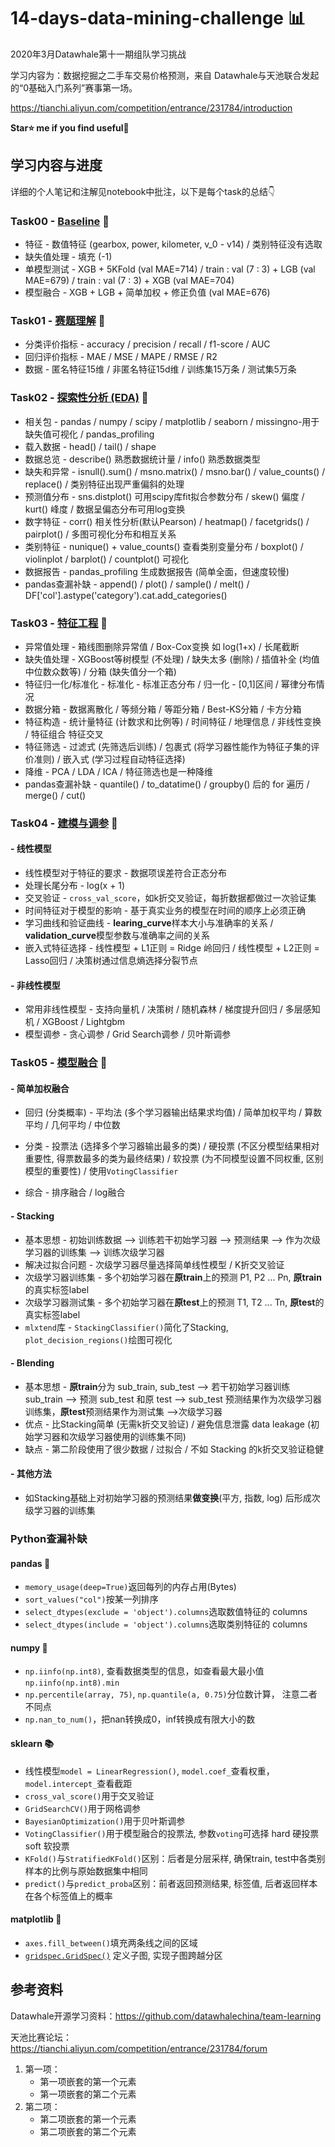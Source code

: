 # 14-days-data-mining-challenge 📊

2020年3月Datawhale第十一期组队学习挑战    

学习内容为：数据挖掘之二手车交易价格预测，来自 Datawhale与天池联合发起的“0基础入门系列”赛事第一场。

https://tianchi.aliyun.com/competition/entrance/231784/introduction   

**Star⭐ me if you find useful🤣**

## 学习内容与进度

详细的个人笔记和注解见notebook中批注，以下是每个task的总结👇

### Task00 - [**Baseline**](/nbs/Task0-Baseline.ipynb) 🍦

- 特征 - 数值特征 (gearbox, power, kilometer, v_0 - v14) / 类别特征没有选取
- 缺失值处理 - 填充 (-1)
- 单模型测试 - XGB + 5KFold (val MAE=714) / train : val (7 : 3) + LGB (val MAE=679) / train : val (7 : 3) + XGB (val MAE=704)
- 模型融合 - XGB + LGB + 简单加权 + 修正负值 (val MAE=676)

### Task01 - [赛题理解](/nbs/Task1-赛题理解.ipynb) 🍦

- 分类评价指标 - accuracy / precision / recall / f1-score / AUC
- 回归评价指标 - MAE / MSE / MAPE / RMSE / R2
- 数据 - 匿名特征15维 / 非匿名特征15d维 / 训练集15万条 / 测试集5万条
### Task02 - [探索性分析 (EDA)](/nbs/Task2-数据分析.ipynb) 🍦

- 相关包 - pandas / numpy / scipy / matplotlib / seaborn / missingno-用于缺失值可视化 / pandas_profiling
- 载入数据 - head() / tail() / shape 
- 数据总览 - describe() 熟悉数据统计量 / info() 熟悉数据类型
- 缺失和异常 - isnull().sum() / msno.matrix() / msno.bar() / value_counts() / replace() / 类别特征出现严重偏斜的处理
- 预测值分布 - sns.distplot() 可用scipy库fit拟合参数分布 / skew() 偏度 / kurt() 峰度 /  数据呈偏态分布可用log变换
- 数字特征 - corr() 相关性分析(默认Pearson) / heatmap() / facetgrids() / pairplot() / 多图可视化分布和相互关系
- 类别特征 - nunique() + value_counts() 查看类别变量分布 / boxplot() / violinplot / barplot() / countplot() 可视化
- 数据报告 - pandas_profiling 生成数据报告 (简单全面，但速度较慢)
- pandas查漏补缺 - append() / plot() / sample() / melt() / DF['col'].astype('category').cat.add_categories() 

### Task03 - [特征工程](/nbs/Task3-特征工程.ipynb) 🍦

- 异常值处理 - 箱线图删除异常值 / Box-Cox变换 如 log(1+x) / 长尾截断
- 缺失值处理 - XGBoost等树模型 (不处理) / 缺失太多 (删除) / 插值补全 (均值中位数众数等) / 分箱 (缺失值分一个箱)
- 特征归一化/标准化 - 标准化 - 标准正态分布 / 归一化 - [0,1]区间 / 幂律分布情况
- 数据分箱 - 数据离散化 / 等频分箱 / 等距分箱 / Best-KS分箱 / 卡方分箱
- 特征构造 - 统计量特征 (计数求和比例等) / 时间特征 / 地理信息 / 非线性变换 / 特征组合 特征交叉
- 特征筛选 - 过滤式 (先筛选后训练) / 包裹式 (将学习器性能作为特征子集的评价准则) / 嵌入式 (学习过程自动特征选择)
- 降维 - PCA / LDA / ICA / 特征筛选也是一种降维
- pandas查漏补缺 - quantile() / to_datatime() / groupby() 后的 for 遍历 / merge() / cut() 

### Task04 - [建模与调参](/nbs/Task4-建模调参.ipynb) 🍦

#### - 线性模型

- 线性模型对于特征的要求 -  数据项误差符合正态分布
- 处理长尾分布 - log(x + 1)
- 交叉验证 - `cross_val_score`，如k折交叉验证，每折数据都做过一次验证集
- 时间特征对于模型的影响 - 基于真实业务的模型在时间的顺序上必须正确
- 学习曲线和验证曲线 - **learing_curve**样本大小与准确率的关系 / **validation_curve**模型参数与准确率之间的关系
- 嵌入式特征选择 - 线性模型 + L1正则 = Ridge 岭回归 / 线性模型 + L2正则 = Lasso回归 / 决策树通过信息熵选择分裂节点

#### - 非线性模型

- 常用非线性模型 - 支持向量机 / 决策树 / 随机森林 / 梯度提升回归 / 多层感知机 / XGBoost / Lightgbm
- 模型调参 - 贪心调参 / Grid Search调参 / 贝叶斯调参

### Task05 - [模型融合](/nbs/Task5-模型融合.ipynb) 🍦

#### - 简单加权融合

- 回归 (分类概率) - 平均法 (多个学习器输出结果求均值) / 简单加权平均 / 算数平均 / 几何平均 / 中位数

- 分类 - 投票法 (选择多个学习器输出最多的类) / 硬投票 (不区分模型结果相对重要性, 得票数最多的类为最终结果) / 软投票 (为不同模型设置不同权重, 区别模型的重要性) / 使用`VotingClassifier`

- 综合 - 排序融合 / log融合


#### - Stacking

- 基本思想 - 初始训练数据 --> 训练若干初始学习器 --> 预测结果 --> 作为次级学习器的训练集 --> 训练次级学习器
- 解决过拟合问题 - 次级学习器尽量选择简单线性模型 / K折交叉验证
- 次级学习器训练集 - 多个初始学习器在**原train**上的预测 P1, P2 ... Pn, **原train**的真实标签label
- 次级学习器测试集 - 多个初始学习器在**原test**上的预测 T1, T2 ... Tn, **原test**的真实标签label
- `mlxtend`库 - `StackingClassifier()`简化了Stacking, `plot_decision_regions()`绘图可视化

#### - Blending

- 基本思想 - **原train**分为 sub_train, sub_test --> 若干初始学习器训练 sub_train --> 预测 sub_test 和原 test --> sub_test 预测结果作为次级学习器训练集，**原test**预测结果作为测试集 -->次级学习器
- 优点 - 比Stacking简单 (无需k折交叉验证) / 避免信息泄露 data leakage (初始学习器和次级学习器使用的训练集不同)
- 缺点 - 第二阶段使用了很少数据 / 过拟合 / 不如 Stacking 的k折交叉验证稳健

#### - 其他方法

- 如Stacking基础上对初始学习器的预测结果**做变换**(平方, 指数, log) 后形成次级学习器的训练集

### Python查漏补缺

#### pandas 🐼

- `memory_usage(deep=True)`返回每列的内存占用(Bytes)
- `sort_values("col")`按某一列排序
- `select_dtypes(exclude = 'object').columns`选取数值特征的 columns
- `select_dtypes(include = 'object').columns`选取类别特征的 columns

#### numpy 🧩

- `np.iinfo(np.int8)`, 查看数据类型的信息，如查看最大最小值`np.iinfo(np.int8).min`
- `np.percentile(array, 75)`, `np.quantile(a, 0.75)`分位数计算， 注意二者不同点
- `np.nan_to_num()`，把nan转换成0，inf转换成有限大小的数

#### sklearn 📚

- 线性模型`model = LinearRegression()`, `model.coef_`查看权重，`model.intercept_`查看截距
- `cross_val_score()`用于交叉验证
- `GridSearchCV()`用于网格调参
- `BayesianOptimization()`用于贝叶斯调参
- `VotingClassifier()`用于模型融合的投票法, 参数`voting`可选择 hard 硬投票 soft 软投票
- `KFold()`与`StratifiedKFold()`区别：后者是分层采样, 确保train, test中各类别样本的比例与原始数据集中相同
- `predict()`与`predict_proba`区别：前者返回预测结果, 标签值, 后者返回样本在各个标签值上的概率

#### matplotlib 🎨

- `axes.fill_between()`填充两条线之间的区域
- [`gridspec.GridSpec()`](https://matplotlib.org/tutorials/intermediate/gridspec.html) 定义子图, 实现子图跨越分区

## 参考资料

Datawhale开源学习资料：https://github.com/datawhalechina/team-learning 

天池比赛论坛：https://tianchi.aliyun.com/competition/entrance/231784/forum

1. 第一项：
    - 第一项嵌套的第一个元素
    - 第一项嵌套的第二个元素
2. 第二项：
    - 第二项嵌套的第一个元素
    - 第二项嵌套的第二个元素

